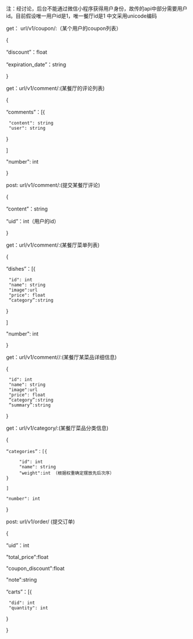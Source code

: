 注：经讨论，后台不能通过微信小程序获得用户身份，故传的api中部分需要用户id。目前假设唯一用户id是1，唯一餐厅id是1
中文采用unicode编码


get： url/v1/coupon/<uid>:（某个用户的coupon列表）

{

“discount”：float

“expiration_date”：string

}

get：url/v1/comment/<rid>:(某餐厅的评论列表)

{

“comments”：[{

```
 "content": string
 "user": string
```

}

]

"number": int

}

post: url/v1/comment/<rid>:(提交某餐厅评论)

{

“content”：string

“uid”：int（用户的id）

}

get：url/v1/comment/<rid>:(某餐厅菜单列表)

{

“dishes”：[{

```
 "id": int
 "name": string
 "image":url
 "price": float
 “category”:string
```

}

]

"number": int

}

get：url/v1/comment/<rid>/<did>:(某餐厅某菜品详细信息)

{

```
 "id": int
 "name": string
 "image":url
 "price": float
 “category”:string
 “summary”:string
```

}

get：url/v1/category/<rid>:(某餐厅菜品分类信息)

{

```
“categories”：[{

     "id": int
     "name": string
     "weight":int （根据权重确定摆放先后次序）
}

]

"number": int

```

}

post: url/v1/order/<rid> (提交订单)

{

“uid”：int

"total_price":float

"coupon_discount":float

"note":string

“carts”：[{

```
 "did": int
 "quantity": int
```

}

}


